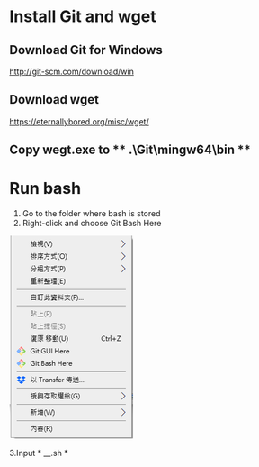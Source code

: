 # Install Git and wget
## Download Git for Windows
http://git-scm.com/download/win

## Download wget
https://eternallybored.org/misc/wget/

## Copy wegt.exe to ** .\Git\mingw64\bin **

# Run bash

1. Go to the folder where bash is stored
2. Right-click and choose Git Bash Here

![Right-Click](https://github.com/YuJenW/My-Note/blob/main/Run%20bash/Righ-Click.PNG)

3.Input * __.sh *

